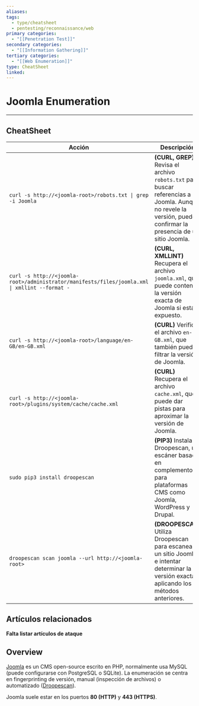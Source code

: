 ```yaml
---
aliases:
tags:
  - type/cheatsheet
  - pentesting/reconnaissance/web
primary categories:
  - "[[Penetration Test]]"
secondary categories:
  - "[[Information Gathering]]"
tertiary categories:
  - "[[Web Enumeration]]"
type: CheatSheet
linked:
---
```

# Joomla Enumeration

***

## CheatSheet 

| **Acción**                                                                                    | **Descripción**                                                                                                                                                 |
| --------------------------------------------------------------------------------------------- | --------------------------------------------------------------------------------------------------------------------------------------------------------------- |
| `curl -s http://<joomla-root>/robots.txt \| grep -i Joomla`                                   | **(CURL, GREP)** Revisa el archivo `robots.txt` para buscar referencias a Joomla. Aunque no revele la versión, puede confirmar la presencia de un sitio Joomla. |
| `curl -s http://<joomla-root>/administrator/manifests/files/joomla.xml \| xmllint --format -` | **(CURL, XMLLINT)** Recupera el archivo `joomla.xml`, que puede contener la versión exacta de Joomla si está expuesto.                                          |
| `curl -s http://<joomla-root>/language/en-GB/en-GB.xml`                                       | **(CURL)** Verifica el archivo `en-GB.xml`, que también puede filtrar la versión de Joomla.                                                                     |
| `curl -s http://<joomla-root>/plugins/system/cache/cache.xml`                                 | **(CURL)** Recupera el archivo `cache.xml`, que puede dar pistas para aproximar la versión de Joomla.                                                           |
| `sudo pip3 install droopescan`                                                                | **(PIP3)** Instala Droopescan, un escáner basado en complementos para plataformas CMS como Joomla, WordPress y Drupal.                                          |
| `droopescan scan joomla --url http://<joomla-root>`                                           | **(DROOPESCAN)** Utiliza Droopescan para escanear un sitio Joomla e intentar determinar la versión exacta aplicando los métodos anteriores.                     |

## Artículos relacionados

**Falta listar artículos de ataque**

## Overview

 [Joomla](https://www.joomla.org/) es un CMS open-source escrito en PHP, normalmente usa MySQL (puede configurarse con PostgreSQL o SQLite). La enumeración se centra en fingerprinting de versión, manual (inspección de archivos) o automatizado ([Droopescan](https://github.com/SamJoan/droopescan)). 
 
 Joomla suele estar en los puertos **80 (HTTP)** y **443 (HTTPS)**.